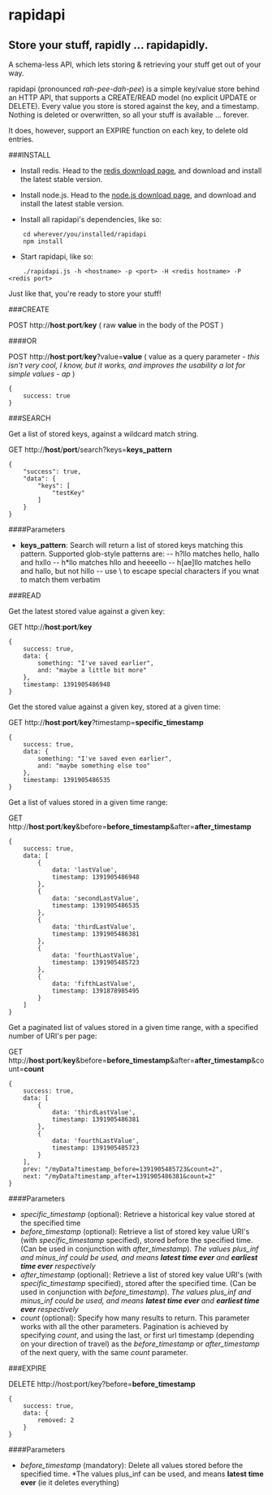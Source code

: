 rapidapi
========

Store your stuff, rapidly ... rapidapidly.
---------------------------------------

A schema-less API, which lets storing &amp; retrieving your stuff get out of your way.

rapidapi (pronounced *rah-pee-dah-pee*) is a simple key/value store behind an HTTP API, that supports a CREATE/READ model (no explicit UPDATE or DELETE). Every value you store is stored against the key, and a timestamp. Nothing is deleted or overwritten, so all your stuff is available ... forever.

It does, however, support an EXPIRE function on each key, to delete old entries.

###INSTALL

- Install redis. Head to the [redis download page](http://redis.io/download), and download and install the latest stable version.

- Install node.js. Head to the [node.js download page](http://nodejs.org/download/), and download and install the latest stable version.

- Install all rapidapi's dependencies, like so:

```
    cd wherever/you/installed/rapidapi
    npm install
```

- Start rapidapi, like so:

```
    ./rapidapi.js -h <hostname> -p <port> -H <redis hostname> -P <redis port>
```

Just like that, you're ready to store your stuff!

###CREATE

POST http://**host**:**port**/**key** ( raw **value** in the body of the POST )

####OR

POST http://**host**:**port**/**key**?value=**value** ( value as a query parameter - *this isn't very cool, I know, but it works, and improves the usability a lot for simple values - ap* )

    {
        success: true
    }

###SEARCH

Get a list of stored keys, against a wildcard match string.

GET http://**host**/**port**/search?keys=**keys_pattern**

    {
        "success": true,
        "data": {
            "keys": [
                "testKey"
            ]
        }
    }

####Parameters

- **keys_pattern**: Search will return a list of stored keys matching this pattern. Supported glob-style patterns are:
-- h?llo matches hello, hallo and hxllo
-- h*llo matches hllo and heeeello
-- h[ae]llo matches hello and hallo, but not hillo
-- use \ to escape special characters if you wnat to match them verbatim

###READ

Get the latest stored value against a given key:

GET http://**host**:**port**/**key**

    {
        success: true,
        data: {
            something: "I've saved earlier",
            and: "maybe a little bit more"
        },
        timestamp: 1391905486948
    }

Get the stored value against a given key, stored at a given time:

GET http://**host**:**port**/**key**?timestamp=**specific_timestamp**

    {
        success: true,
        data: {
            something: "I've saved even earlier",
            and: "maybe something else too"
        },
        timestamp: 1391905486535
    }

Get a list of values stored in a given time range:

GET http://**host**:**port**/**key**&before=**before_timestamp**&after=**after_timestamp**

    {
        success: true,
        data: [
            {
                data: 'lastValue',
                timestamp: 1391905486948
            },
            {
                data: 'secondLastValue',
                timestamp: 1391905486535
            },
            {
                data: 'thirdLastValue',
                timestamp: 1391905486381
            },
            {
                data: 'fourthLastValue',
                timestamp: 1391905485723
            },
            {
                data: 'fifthLastValue',
                timestamp: 1391878985495
            }
        ]
    }
        
Get a paginated list of values stored in a given time range, with a specified number of URI's per page:

GET http://**host**:**port**/**key**&before=**before_timestamp**&after=**after_timestamp**&count=**count**

    {
        success: true,
        data: [
            {
                data: 'thirdLastValue',
                timestamp: 1391905486381
            },
            {
                data: 'fourthLastValue',
                timestamp: 1391905485723
            }
        ],
        prev: "/myData?timestamp_before=1391905485723&count=2",
        next: "/myData?timestamp_after=1391905486381&count=2"
    }
        
####Parameters

- *specific_timestamp* (optional): Retrieve a historical key value stored at the specified time
- *before_timestamp* (optional): Retrieve a list of stored key value URI's (with *specific_timestamp* specified), stored before the specified time. (Can be used in conjunction with *after_timestamp*). *The values plus_inf and minus_inf could be used, and means **latest time ever** and **earliest time ever** respectively*
- *after_timestamp* (optional): Retrieve a list of stored key value URI's (with *specific_timestamp* specified), stored after the specified time.  (Can be used in conjunction with *before_timestamp*). *The values plus_inf and minus_inf could be used, and means **latest time ever** and **earliest time ever** respectively*
- *count* (optional): Specify how many results to return. This parameter works with all the other parameters. Pagination is achieved by specifying *count*, and using the last, or first url timestamp (depending on your direction of travel) as the *before_timestamp* or *after_timestamp* of the next query, with the same *count* parameter.


###EXPIRE

DELETE http://host:port/key?before=**before_timestamp**

    {
        success: true,
        data: {
            removed: 2
        }
    }

####Parameters

- *before_timestamp* (mandatory): Delete all values stored before the specified time. *The values plus_inf can be used, and means **latest time ever** (ie it deletes everything)
